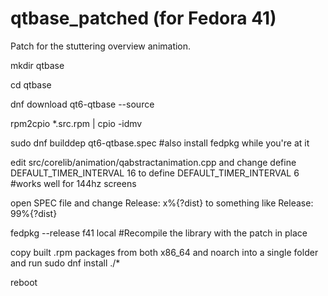 # qtbase_patched (for Fedora 41)
Patch for the stuttering overview animation.

mkdir qtbase <br>

cd qtbase <br>

dnf download qt6-qtbase --source <br>

rpm2cpio *.src.rpm | cpio -idmv <br>

sudo dnf builddep  qt6-qtbase.spec #also install fedpkg while you're at it <br>

edit src/corelib/animation/qabstractanimation.cpp and change define DEFAULT_TIMER_INTERVAL 16 to define DEFAULT_TIMER_INTERVAL 6 #works well for 144hz screens <br>

open SPEC file and change Release: x%{?dist} to something like Release: 99%{?dist} <br>

fedpkg --release f41 local #Recompile the library with the patch in place <br>

copy built .rpm packages from both x86_64 and noarch into a single folder and run sudo dnf install ./* <br>

reboot
